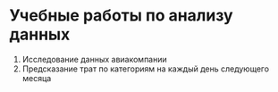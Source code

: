 # Учебные работы по анализу данных

 1. Исследование данных авиакомпании
 2. Предсказание трат по категориям на каждый день следующего месяца

